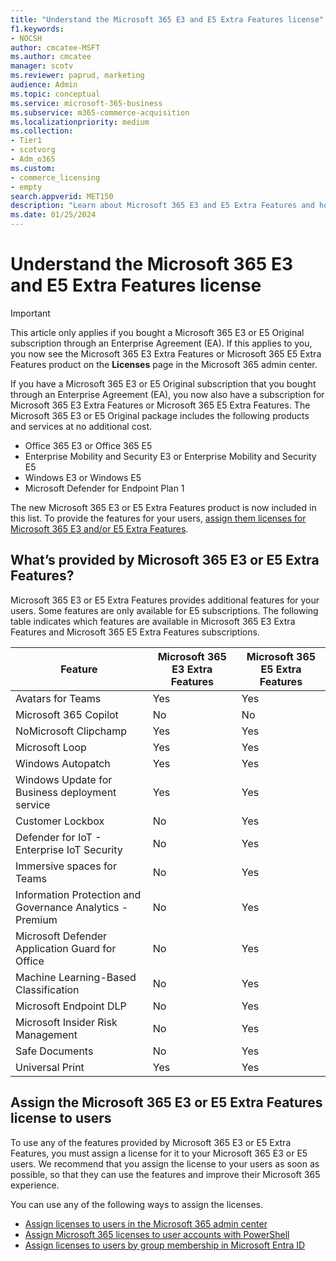 ```yaml
---
title: "Understand the Microsoft 365 E3 and E5 Extra Features license"
f1.keywords:
- NOCSH
author: cmcatee-MSFT
ms.author: cmcatee
manager: scotv
ms.reviewer: paprud, marketing
audience: Admin
ms.topic: conceptual
ms.service: microsoft-365-business
ms.subservice: m365-commerce-acquisition
ms.localizationpriority: medium
ms.collection: 
- Tier1
- scotvorg
- Adm_o365
ms.custom: 
- commerce_licensing
- empty
search.appverid: MET150
description: "Learn about Microsoft 365 E3 and E5 Extra Features and how to assign licenses for it to your users."
ms.date: 01/25/2024
---
```


# Understand the Microsoft 365 E3 and E5 Extra Features license

> [!IMPORTANT]
> This article only applies if you bought a Microsoft 365 E3 or E5 Original subscription through an Enterprise Agreement (EA). If this applies to you, you now see the Microsoft 365 E3 Extra Features or Microsoft 365 E5 Extra Features product on the **Licenses** page in the Microsoft 365 admin center.

If you have a Microsoft 365 E3 or E5 Original subscription that you bought through an Enterprise Agreement (EA), you now also have a subscription for Microsoft 365 E3 Extra Features or Microsoft 365 E5 Extra Features. The Microsoft 365 E3 or E5 Original package includes the following products and services at no additional cost.

- Office 365 E3 or Office 365 E5
- Enterprise Mobility and Security E3 or Enterprise Mobility and Security E5
- Windows E3 or Windows E5
- Microsoft Defender for Endpoint Plan 1

The new Microsoft 365 E3 or E5 Extra Features product is now included in this list. To provide the features for your users, [assign them licenses for Microsoft 365 E3 and/or E5 Extra Features](#assign-the-microsoft-365-e3-or-e5-extra-features-license-to-users).

## What’s provided by Microsoft 365 E3 or E5 Extra Features?

Microsoft 365 E3 or E5 Extra Features provides additional features for your users. Some features are only available for E5 subscriptions. The following table indicates which features are available in Microsoft 365 E3 Extra Features and Microsoft 365 E5 Extra Features subscriptions.

|Feature  |Microsoft 365 E3 Extra Features  |Microsoft 365 E5 Extra Features  |
|---------|---------|---------|
|Avatars for Teams    | Yes       | Yes         |
|Microsoft 365 Copilot     | No | No |
|NoMicrosoft Clipchamp     | Yes       | Yes         |
|Microsoft Loop     | Yes       | Yes         |
|Windows Autopatch     | Yes       | Yes         |
|Windows Update for Business deployment service     | Yes       | Yes         |
|Customer Lockbox     | No        | Yes        |
|Defender for IoT - Enterprise IoT Security     | No        | Yes        |
|Immersive spaces for Teams     | No        | Yes        |
|Information Protection and Governance Analytics - Premium     | No        | Yes        |
|Microsoft Defender Application Guard for Office     | No        | Yes        |
|Machine Learning-Based Classification     | No        | Yes        |
|Microsoft Endpoint DLP     | No        | Yes        |
|Microsoft Insider Risk Management     | No        | Yes        |
|Safe Documents     | No        | Yes        |
|Universal Print|Yes|Yes|

## Assign the Microsoft 365 E3 or E5 Extra Features license to users

To use any of the features provided by Microsoft 365 E3 or E5 Extra Features, you must assign a license for it to your Microsoft 365 E3 or E5 users. We recommend that you assign the license to your users as soon as possible, so that they can use the features and improve their Microsoft 365 experience.

You can use any of the following ways to assign the licenses.

- [Assign licenses to users in the Microsoft 365 admin center](../../admin/manage/assign-licenses-to-users.md)
- [Assign Microsoft 365 licenses to user accounts with PowerShell](../../enterprise/assign-licenses-to-user-accounts-with-microsoft-365-powershell.md)
- [Assign licenses to users by group membership in Microsoft Entra ID](/azure/active-directory/enterprise-users/licensing-groups-assign)
